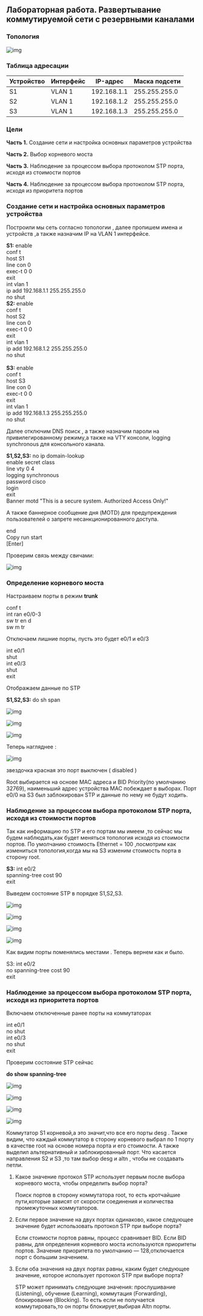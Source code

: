 ## Лабораторная работа. Развертывание коммутируемой сети с резервными каналами

### Топология

![img](img/1.png)

### Таблица адресации

| Устройство | Интерфейс | IP-адрес    | Маска подсети |
| ---------- | --------- | ----------- | ------------- |
| S1         | VLAN 1    | 192.168.1.1 | 255.255.255.0 |
| S2         | VLAN 1    | 192.168.1.2 | 255.255.255.0 |
| S3         | VLAN 1    | 192.168.1.3 | 255.255.255.0 |

### Цели

**Часть 1.** Создание сети и настройка основных параметров устройства

**Часть 2.** Выбор корневого моста

**Часть 3.** Наблюдение за процессом выбора протоколом STP порта, исходя из стоимости портов

**Часть 4.** Наблюдение за процессом выбора протоколом STP порта, исходя из приоритета портов

### Создание сети и настройка основных параметров устройства

Построили мы сеть согласно топологии , далее пропишем имена и устройств ,а также назначим IP на VLAN 1 интерфейсе.

**S1:** 
enable <br/>
conf t<br/>
host S1<br/>
line con 0<br/>
exec-t 0 0<br/>
exit<br/>
int vlan 1<br/>
ip add 192.168.1.1 255.255.255.0<br/>
no shut  <br/>
**S2:** 
enable<br/>
conf t<br/>
host S2<br/>
line con 0<br/>
exec-t 0 0<br/>
exit<br/>
int vlan 1<br/>
ip add 192.168.1.2 255.255.255.0<br/>
no shut<br/>  
**S3:** 
enable<br/>
conf t <br/>
host S3<br/>
line con 0<br/>
exec-t 0 0<br/>
exit<br/>
int vlan 1<br/>
ip add 192.168.1.3 255.255.255.0<br/>
no shut  <br/>

Далее отключим DNS поиск , а также назначим пароли на привилегированному режиму,а также на VTY консоли, logging synchronous для консольного канала.

**S1,S2,S3:** 
no ip domain-lookup<br/>
enable secret class<br/>
line vty 0 4<br/>
logging synchronous <br/>
password cisco<br/>
login<br/>
exit<br/>
Banner motd "This is a secure system. Authorized Access Only!"<br/>

А также баннерное сообщение дня (MOTD) для предупреждения пользователей о запрете несанкционированного доступа.

end <br/>
Copy run start<br/>
[Enter]<br/>

Проверим связь между свичами:

![img](img/2.png)



### Определение корневого моста

Настраиваем порты в режим **trunk**

conf t<br/>
int ran e0/0-3<br/>
sw tr en d<br/>
sw m tr<br/>

Отключаем лишние порты, пусть это будет e0/1 и e0/3

int e0/1<br/>
shut<br/>
int e0/3<br/>
shut<br/>
exit<br/>

Отображаем данные по STP

**S1,S2,S3:** do sh span<br/>

![img](img/31.png)

![img](img/32.png)

![img](img/33.png)

Теперь нагляднее :

![img](img/stp_status.png)

звездочка красная это порт выключен ( disabled )

Root выбирается на основе MAC адреса и BID Priority(по умолчанию 32769), наименьший адрес устройства MAC побеждает в выборах.  Порт e0/0 на S3 был заблокирован STP и данные по нему не будут ходить.

###  Наблюдение за процессом выбора протоколом STP порта, исходя из стоимости портов

Так как информацию по STP и его портам мы имеем ,то сейчас мы будем наблюдать,как будет меняться топология исходя из стоимости портов. По умолчанию стоимость Ethernet = 100 ,посмотрим как измениться топология,когда мы на S3  изменим стоимость порта в сторону root.

**S3:**
int e0/2<br/>
spanning-tree cost 90<br/>
exit<br/>

Выведем состояние STP в порядке S1,S2,S3. 

![img](img/41.png)

![img](img/42.png)

![img](img/43.png)

![img](img/44res_cost.png)

Как видим порты поменялись местами . Теперь вернем как и было.

S3:
int e0/2<br/>
no spanning-tree cost 90<br/>
exit<br/>



###  Наблюдение за процессом выбора протоколом STP порта, исходя из приоритета портов



Включаем отключенные ранее порты на коммутаторах

int e0/1<br/>
no shut<br/>
int e0/3<br/>
no shut<br/>
exit<br/>

Проверим состояние STP сейчас 

**do  show spanning-tree**<br/>

![img](img/51.png)

![img](img/52.png)

![img](img/53.png)

![img](img/54.png)

Коммутатор S1 корневой,а это значит,что все его порты desg .
Также  видим, что каждый коммутатор в сторону корневого выбрал по 1 порту в качестве root на основе номера порта и его стоимости.  А также выделил альтернативный и заблокированный порт. 
Что касается направления S2 и S3 ,то там выбор desg и altn , чтобы не создавать петли.

1. Какое значение протокол STP использует первым после выбора корневого моста, чтобы определить выбор порта?

   Поиск портов в сторону коммутатора root, то есть кротчайшие пути,которые зависят от скорости соединения и количества промежуточных коммутаторов.

2. Если первое значение на двух портах одинаково, какое следующее значение будет использовать протокол STP при выборе порта?

   Если стоимости портов равны, процесс сравнивает BID. Если BID равны, для определения корневого моста используются приоритеты портов. Значение приоритета по умолчанию — 128,отключается порт с большим значением.

3. Если оба значения на двух портах равны, каким будет следующее значение, которое использует протокол STP при выборе порта?

    STP может принимать следующие  значения:  прослушивание (Listening), обучение (Learning), коммутация (Forwarding),  блокирование (Blocking). То есть если не получается коммутировать,то он порты блокирует,выбирая Altn порты.

